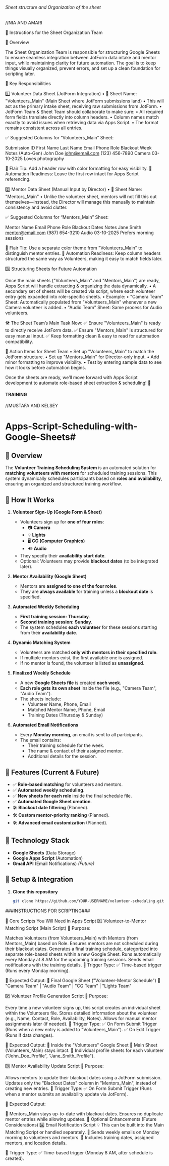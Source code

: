 
######      Sheet structure and Organization of the sheet          ############





//NIA AND AMARI


📌 Instructions for the Sheet Organization Team

📍 Overview

The Sheet Organization Team is responsible for structuring Google Sheets to ensure seamless integration between JotForm data intake and mentor input, while maintaining clarity for future automation. The goal is to keep things visually organized, prevent errors, and set up a clean foundation for scripting later.

📌 Key Responsibilities

1️⃣ Volunteer Data Sheet (JotForm Integration)
	•	📄 Sheet Name: "Volunteers_Main" (Main Sheet where JotForm submissions land)
	•	This will act as the primary intake sheet, receiving raw submissions from JotForm.
	•	JotForm Team & Sheet Team should collaborate to make sure:
	•	All required form fields translate directly into column headers.
	•	Column names match exactly to avoid issues when retrieving data via Apps Script.
	•	The format remains consistent across all entries.

✅ Suggested Columns for “Volunteers_Main” Sheet:

Submission ID	First Name	Last Name	Email	Phone	Role	Blackout Week	Notes
(Auto-Gen)	John	Doe	john@email.com	(123) 456-7890	Camera	03-10-2025	Loves photography

🔹 Flair Tip: Add a header row with color formatting for easy visibility.
🔹 Automation Readiness: Leave the first row intact for Apps Script referencing.

2️⃣ Mentor Data Sheet (Manual Input by Director)
	•	📄 Sheet Name: "Mentors_Main"
	•	Unlike the volunteer sheet, mentors will not fill this out themselves—instead, the Director will manage this manually to maintain consistency and avoid clutter.

✅ Suggested Columns for “Mentors_Main” Sheet:

Mentor Name	Email	Phone	Role	Blackout Dates	Notes
Jane Smith	mentor@email.com	(987) 654-3210	Audio	03-10-2025	Prefers morning sessions

🔹 Flair Tip: Use a separate color theme from "Volunteers_Main" to distinguish mentor entries.
🔹 Automation Readiness: Keep column headers structured the same way as Volunteers, making it easy to match fields later.

3️⃣ Structuring Sheets for Future Automation

Once the main sheets ("Volunteers_Main" and "Mentors_Main") are ready, Apps Script will handle extracting & organizing the data dynamically.
	•	A secondary set of sheets will be created via script, where each volunteer entry gets expanded into role-specific sheets.
	•	Example:
	•	"Camera Team" Sheet: Automatically populated from "Volunteers_Main" whenever a new Camera volunteer is added.
	•	"Audio Team" Sheet: Same process for Audio volunteers.

🛠 The Sheet Team’s Main Task Now:
✅ Ensure "Volunteers_Main" is ready to directly receive JotForm data.
✅ Ensure "Mentors_Main" is structured for easy manual input.
✅ Keep formatting clean & easy to read for automation compatibility.

📌 Action Items for Sheet Team
	•	Set up "Volunteers_Main" to match the JotForm structure.
	•	Set up "Mentors_Main" for Director-only input.
	•	Add minor formatting to improve visibility.
	•	Test by entering sample data to see how it looks before automation begins.

Once the sheets are ready, we’ll move forward with Apps Script development to automate role-based sheet extraction & scheduling! 🚀







####       TRAINING          #####

//MUSTAFA AND KELSEY

# Apps-Script-Scheduling-with-Google-Sheets#

## 📌 Overview
The **Volunteer Training Scheduling System** is an automated solution for **matching volunteers with mentors** for scheduled training sessions. This system dynamically schedules participants based on **roles and availability**, ensuring an organized and structured training workflow.

## 📅 How It Works
1. **Volunteer Sign-Up (Google Form & Sheet)**
   - Volunteers sign up for **one of four roles**:
     - 📷 **Camera**
     - 💡 **Lights**
     - 🖥️ **CG (Computer Graphics)**
     - 🔊 **Audio**
   - They specify their **availability start date**.
   - Optional: Volunteers may provide **blackout dates** (to be integrated later).

2. **Mentor Availability (Google Sheet)**
   - Mentors are **assigned to one of the four roles**.
   - They are **always available** for training unless a **blockout date** is specified.

3. **Automated Weekly Scheduling**
   - **First training session:** **Thursday**.
   - **Second training session:** **Sunday**.
   - The system schedules **each volunteer** for these sessions starting from their **availability date**.

4. **Dynamic Matching System**
   - Volunteers are matched **only with mentors in their specified role**.
   - If multiple mentors exist, the first available one is assigned.
   - If no mentor is found, the volunteer is listed as **unassigned**.

5. **Finalized Weekly Schedule**
   - A new **Google Sheets file** is created **each week**.
   - **Each role gets its own sheet** inside the file (e.g., "Camera Team", "Audio Team").
   - The sheets include:
     - Volunteer Name, Phone, Email
     - Matched Mentor Name, Phone, Email
     - Training Dates (Thursday & Sunday)

6. **Automated Email Notifications**
   - Every **Monday morning**, an email is sent to all participants.
   - The email contains:
     - Their training schedule for the week.
     - The name & contact of their assigned mentor.
     - Additional details for the session.

## 📌 Features (Current & Future)
- ✅ **Role-based matching** for volunteers and mentors.
- ✅ **Automated weekly scheduling**.
- ✅ **New sheets for each role** inside the final schedule file.
- ✅ **Automated Google Sheet creation**.
- 🛠 **Blackout date filtering** (Planned).
- 🛠 **Custom mentor-priority ranking** (Planned).
- 🛠 **Advanced email customization** (Planned).

## 📌 Technology Stack
- **Google Sheets** (Data Storage)
- **Google Apps Script** (Automation)
- **Gmail API** (Email Notifications) *(Future)*

## 📌 Setup & Integration
1. **Clone this repository**
   ```sh
   git clone https://github.com/YOUR-USERNAME/volunteer-scheduling.git

###INSTRUCTIONS FOR SCRIPTING###

📌 Core Scripts You Will Need in Apps Script
1️⃣ Volunteer-to-Mentor Matching Script (Main Script)
🔹 Purpose:

Matches Volunteers (from Volunteers_Main) with Mentors (from Mentors_Main) based on Role.
Ensures mentors are not scheduled during their blackout dates.
Generates a final training schedule, categorized into separate role-based sheets within a new Google Sheet.
Runs automatically every Monday at 8 AM for the upcoming training sessions.
Sends email notifications with the training details.
🔹 Trigger Type:
✅ Time-based trigger (Runs every Monday morning).

🔹 Expected Output:
📁 Final Google Sheet ("Volunteer-Mentor Schedule")
📄 "Camera Team" | "Audio Team" | "CG Team" | "Lights Team"

2️⃣ Volunteer Profile Generation Script
🔹 Purpose:

Every time a new volunteer signs up, this script creates an individual sheet within the Volunteers file.
Stores detailed information about the volunteer (e.g., Name, Contact, Role, Availability, Notes).
Allows for manual mentor assignments later (if needed).
🔹 Trigger Type:
✅ On Form Submit Trigger (Runs when a new entry is added to "Volunteers_Main").
✅ On Edit Trigger (Runs if data changes).

🔹 Expected Output:
📁 Inside the "Volunteers" Google Sheet
📄 Main Sheet (Volunteers_Main) stays intact.
📄 Individual profile sheets for each volunteer ("John_Doe_Profile", "Jane_Smith_Profile").

3️⃣ Mentor Availability Update Script
🔹 Purpose:

Allows mentors to update their blackout dates using a JotForm submission.
Updates only the "Blackout Dates" column in "Mentors_Main", instead of creating new entries.
🔹 Trigger Type:
✅ On Form Submit Trigger (Runs when a mentor submits an availability update via JotForm).

🔹 Expected Output:

📄 Mentors_Main stays up-to-date with blackout dates.
Ensures no duplicate mentor entries while allowing updates.
📌 Optional Enhancements (Future Considerations)
4️⃣ Email Notification Script
💡 This can be built into the Main Matching Script or handled separately.
🔹 Sends weekly emails on Monday morning to volunteers and mentors.
🔹 Includes training dates, assigned mentors, and location details.

🔹 Trigger Type:
✅ Time-based trigger (Monday 8 AM, after schedule is created).


